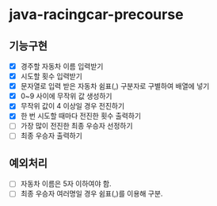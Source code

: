 # java-racingcar-precourse
## 기능구현
- [x] 경주할 자동차 이름 입력받기
- [x] 시도할 횟수 입력받기
- [x] 문자열로 입력 받은 자동차 쉼표(,) 구분자로 구별하여 배열에 넣기
- [x] 0~9 사이에 무작위 값 생성하기
- [x] 무작위 값이 4 이상일 경우 전진하기
- [x] 한 번 시도할 때마다 전진한 횟수 출력하기
- [ ] 가장 많이 전진한 최종 우승자 선정하기
- [ ] 최종 우승자 출력하기
 
## 예외처리
- [ ] 자동차 이름은 5자 이하여야 함.
- [ ] 최종 우승자 여러명일 경우 쉼표(,)를 이용해 구분.